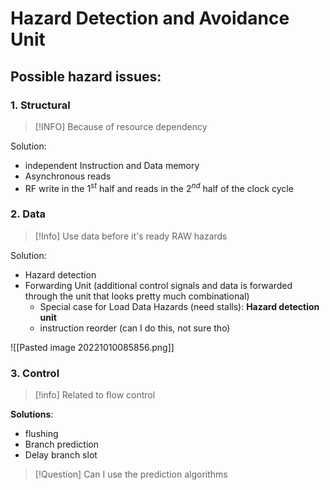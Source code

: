 # Hazard Detection and Avoidance Unit

## Possible hazard issues:
### 1. Structural

 > [!INFO] Because of resource dependency

Solution:
- independent Instruction and Data memory
- Asynchronous reads
- RF write in the $1^{st}$ half and reads in the $2^{nd}$ half of the clock cycle

### 2. Data

>[!Info] Use data before it's ready
>RAW hazards

Solution:
- Hazard detection
- Forwarding Unit (additional control signals and data is forwarded through the unit that looks pretty much combinational)
	- Special case for Load Data Hazards (need stalls): **Hazard detection unit**
	- instruction reorder (can I do this, not sure tho)

![[Pasted image 20221010085856.png]]



### 3. Control

>[!info] Related to flow control

**Solutions**:
-  flushing
- Branch prediction
- Delay branch slot

> [!Question] Can I use the prediction algorithms